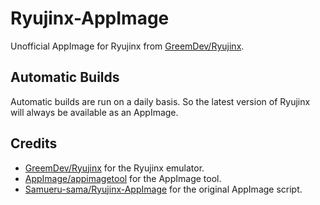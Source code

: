 # Ryujinx-AppImage

Unofficial AppImage for Ryujinx from [GreemDev/Ryujinx](https://github.com/GreemDev/Ryujinx).

## Automatic Builds

Automatic builds are run on a daily basis. So the latest version of Ryujinx will always be available as an AppImage.

## Credits

- [GreemDev/Ryujinx](https://github.com/GreemDev/Ryujinx) for the Ryujinx emulator.
- [AppImage/appimagetool](https://github.com/AppImage/appimagetool) for the AppImage tool.
- [Samueru-sama/Ryujinx-AppImage](https://github.com/Samueru-sama/Ryujinx-AppImage) for the original AppImage script.

